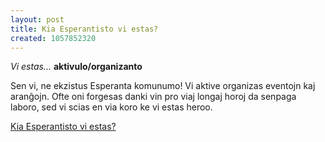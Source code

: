 ```yaml
---
layout: post
title: Kia Esperantisto vi estas?
created: 1057852320
---
```

*Vi estas...* **aktivulo/organizanto**

Sen vi, ne ekzistus Esperanta komunumo! Vi aktive organizas eventojn kaj aranĝojn. Ofte oni forgesas danki vin pro viaj longaj horoj da senpaga laboro, sed vi scias en via koro ke vi estas heroo.

<a href="http://www.kisa.ca/kvizo/">Kia Esperantisto vi estas?</a>
